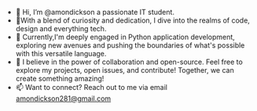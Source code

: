 - 👋 Hi, I’m @amondickson a passionate IT student.
- 🎯With a blend of curiosity and dedication, I dive into the realms of code, design and everything tech.
- 🌱 Currently,I'm deeply engaged in Python application development, exploring new avenues and pushing the boundaries of what's possible with this versatile language.
- 💞️  I believe in the power of collaboration and open-source. Feel free to explore my projects, open issues, and contribute! Together, we can create something amazing!
- 📫 Want to connect? Reach out to me via email amondickson281@gmail.com

<!---
amondickson/amondickson is a ✨ special ✨ repository because its `README.md` (this file) appears on your GitHub profile.
You can click the Preview link to take a look at your changes.
--->
